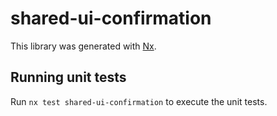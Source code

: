 # shared-ui-confirmation

This library was generated with [Nx](https://nx.dev).

## Running unit tests

Run `nx test shared-ui-confirmation` to execute the unit tests.
